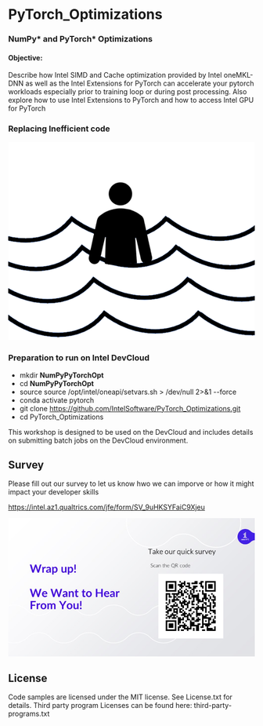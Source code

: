 # PyTorch_Optimizations

### NumPy* and PyTorch* Optimizations

#### Objective: 

Describe how  Intel SIMD and Cache optimization provided by Intel oneMKL-DNN as well as the Intel Extensions for PyTorch can accelerate your pytorch workloads especially prior to training loop or during post processing. Also explore how to use Intel Extensions to PyTorch and how to access Intel GPU for PyTorch

### Replacing Inefficient code
![SLowWadeWater.PNG](Assets/SlowWadeWater.png)

### Preparation to run on Intel DevCloud

- mkdir **NumPyPyTorchOpt**
- cd **NumPyPyTorchOpt**
- source  source /opt/intel/oneapi/setvars.sh > /dev/null 2>&1 --force 
- conda activate pytorch
- git clone https://github.com/IntelSoftware/PyTorch_Optimizations.git
- cd  PyTorch_Optimizations


This workshop is designed to be used on the DevCloud and includes details on submitting batch jobs on the DevCloud environment.

## Survey

Please fill out our survey to let us know hwo we can imporve or how it might impact your developer skills

https://intel.az1.qualtrics.com/jfe/form/SV_9uHKSYFaiC9Xjeu

![Survey.jpg](Survey.jpg)



## License
Code samples are licensed under the MIT license. See License.txt for details. Third party program Licenses can be found here: third-party-programs.txt
